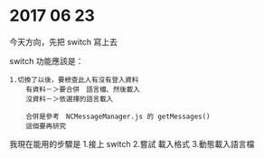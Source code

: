 # 2017 06 23

今天方向，先把 switch 寫上去

 switch 功能應該是：  
 
    1.切換了以後，要檢查此人有沒有登入資料
        有資料－＞要合併　語言檔、然後載入
        沒資料－＞依選擇的語言載入

        合併是參考　NCMessageManager.js 的 getMessages() 
        這個要再研究

我現在能用的步驟是
  1.接上 switch
  2.嘗試 載入格式
  3.動態載入語言檔
